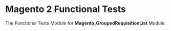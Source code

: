 # Magento 2 Functional Tests

The Functional Tests Module for **Magento_GroupedRequisitionList** Module.
